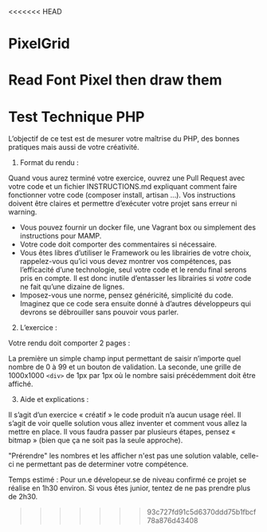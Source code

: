 <<<<<<< HEAD
# PixelGrid
Read Font Pixel then draw them
=======
# Test Technique PHP

L’objectif de ce test est de mesurer votre maîtrise du PHP, des bonnes pratiques mais aussi de votre créativité.

1.	Format du rendu :  

Quand vous aurez terminé votre exercice, ouvrez une Pull Request avec votre code et un fichier INSTRUCTIONS.md expliquant comment faire fonctionner votre code (composer install, artisan …). Vos instructions doivent être claires et permettre d’exécuter votre projet sans erreur ni warning.

-	Vous pouvez fournir un docker file, une Vagrant box ou simplement des instructions pour MAMP.
-	Votre code doit comporter des commentaires si nécessaire.
-	Vous êtes libres d’utiliser le Framework ou les librairies de votre choix, rappelez-vous qu’ici vous devez montrer vos compétences, pas l’efficacité d’une technologie, seul votre code et le rendu final serons pris en compte. Il est donc inutile d’entasser les librairies si *votre* code ne fait qu’une dizaine de lignes.
-	Imposez-vous une norme, pensez généricité, simplicité du code. Imaginez que ce code sera ensuite donné à d’autres développeurs qui devrons se débrouiller sans pouvoir vous parler.

2.	L’exercice :  

Votre rendu doit comporter 2 pages :

La première un simple champ input permettant de saisir n’importe quel nombre de 0 à 99 et un bouton de validation.
La seconde, une grille de 1000x1000 `<div>` de 1px par 1px où le nombre saisi précédemment doit être affiché. 

3.	Aide et explications :  

Il s’agit d’un exercice « créatif » le code produit n’a aucun usage réel. Il s’agit de voir quelle solution vous allez inventer et comment vous allez la mettre en place. Il vous faudra passer par plusieurs étapes, pensez « bitmap » (bien que ça ne soit pas la seule approche).

"Prérendre" les nombres et les afficher n'est pas une solution valable, celle-ci ne permettant pas de determiner votre compétence.

Temps estimé : Pour un.e dévelopeur.se de niveau confirmé ce projet se réalise en 1h30 environ. Si vous êtes junior, tentez de ne pas prendre plus de 2h30.
>>>>>>> 93c727fd91c5d6370ddd75b1fbcf78a876d43408
